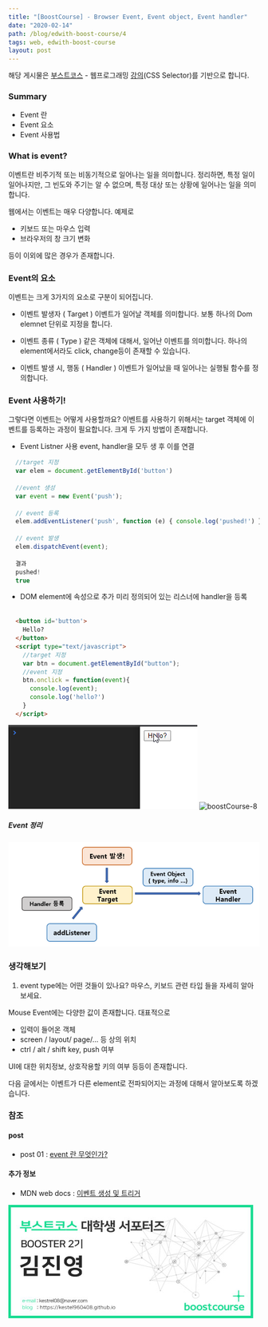 ```yaml
---
title: "[BoostCourse] - Browser Event, Event object, Event handler"
date: "2020-02-14"
path: /blog/edwith-boost-course/4
tags: web, edwith-boost-course
layout: post
---
```


해당 게시물은 [부스트코스] - 웹프로그래밍 [강의](CSS Selector)를 기반으로 합니다. 

### Summary
 - Event 란
 - Event 요소
 - Event 사용법

### What is event?
 
 이벤트란 비주기적 또는 비동기적으로 일어나는 일을 의미합니다. 정리하면, 특정 일이 일어나지만, 그 빈도와 주기는 알 수 없으며, 특정 대상 또는 상황에 일어나는 일을 의미합니다.

 웹에서는 이벤트는 매우 다양합니다. 예제로

  - 키보드 또는 마우스 입력
  - 브라우저의 창 크기 변화

  등이 이외에 많은 경우가 존재합니다.

### Event의 요소

 이벤트는 크게 3가지의 요소로 구분이 되어집니다.

 - 이벤트 발생자 ( Target )
  이벤트가 일어날 객체를 의미합니다. 보통 하나의 Dom elemnet 단위로 지정을 합니다.

 - 이벤트 종류 ( Type )
  같은 객체에 대해서, 일어난 이벤트를 의미합니다. 하나의 element에서라도 click, change등이 존재할 수 있습니다.

 - 이벤트 발생 시, 행동 ( Handler )
  이벤트가 일어났을 때 일어나는 실행될 함수를 정의합니다.


### Event 사용하기!

 그렇다면 이벤트는 어떻게 사용할까요? 이벤트를 사용하기 위해서는 target 객체에 이벤트를 등록하는 과정이 필요합니다. 크게 두 가지 방법이 존재합니다.
 
  - Event Listner 사용
  event, handler을 모두 생 후 이를 연결

```js
  //target 지정
  var elem = document.getElementById('button')

  //event 생성
  var event = new Event('push');

  // event 등록
  elem.addEventListener('push', function (e) { console.log('pushed!') });

  // event 발생
  elem.dispatchEvent(event);

  결과 
  pushed!
  true
```


  - DOM element에 속성으로 추가
  미리 정의되어 있는 리스너에 handler을 등록

```html

  <button id='button'>
    Hello?
  </button>
  <script type="text/javascript">
    //target 지정
    var btn = document.getElementById("button"); 
    //event 지정
    btn.onclick = function(event){
      console.log(event);
      console.log('hello?')
    }
  </script>

```


![boostCourse-8](./boostCourse-8.gif)
![boostCourse-8](https://media.giphy.com/media/vFKqnCdLPNOKc/giphy.gif)


##### Event 정리

![boostCourse-9.png](./boostCourse-9.png)

### 생각해보기
 1. event type에는 어떤 것들이 있나요? 마우스, 키보드 관련 타입 들을 자세히 알아보세요.

 Mouse Event에는 다양한 값이 존재합니다. 대표적으로

  - 입력이 들어온 객체
  - screen / layout/ page/... 등 상의 위치
  - ctrl / alt / shift key, push 여부

UI에 대한 위치정보, 상호작용할 키의 여부 등등이 존재합니다.

다음 글에서는 이벤트가 다른 element로 전파되어지는 과정에 대해서 알아보도록 하겠습니다.

### 참조

#### post 
 - post 01 : [event 란 무엇인가?](https://webclub.tistory.com/340)

#### 추가 정보
 - MDN web docs : [이벤트 생성 및 트리거](https://developer.mozilla.org/ko/docs/Web/Guide/Events/Creating_and_triggering_events)

![nametech](./edwith-nametech.jpg)

[부스트코스]:(https://www.edwith.org/boostcourse-web) "부스트 코스 메인 페이지"
[강의]:(https://www.edwith.org/boostcourse-web/lecture/16700/) "정리한 페이지"


